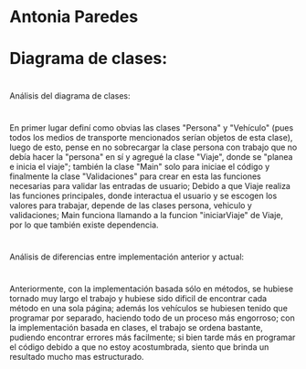 # Antonia Paredes
# Diagrama de clases:

#
Análisis del diagrama de clases:
#
En primer lugar definí como obvias las clases "Persona" y "Vehículo" (pues todos los medios de transporte mencionados serían objetos de esta clase),
luego de esto, pense en no sobrecargar la clase persona con trabajo que no debía hacer la "persona" en sí y agregué la clase "Viaje", donde se "planea e inicia el viaje";
también la clase "Main" solo para iniciae el código y finalmente la clase "Validaciones" para crear en esta las funciones necesarias para validar las entradas de usuario;
Debido a que Viaje realiza las funciones principales, donde interactua el usuario y se escogen los valores para trabajar, depende de las clases persona, vehiculo y validaciones;
Main funciona llamando a la funcion "iniciarViaje" de Viaje, por lo que también existe dependencia.
#
Análisis de diferencias entre implementación anterior y actual:
#
Anteriormente, con la implementación basada sólo en métodos, se hubiese tornado muy largo el trabajo y hubiese sido dificil de encontrar cada método en una sola página;
además los vehículos se hubiesen tenido que programar por separado, haciendo todo de un proceso más engorroso; con la implementación basada en clases, el trabajo se ordena bastante,
pudiendo encontrar errores más facilmente; si bien tarde más en programar el código debido a que no estoy acostumbrada, siento que brinda un resultado mucho mas estructurado.
